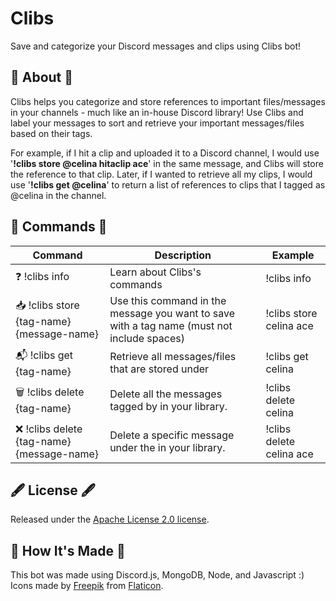 # Clibs
Save and categorize your Discord messages and clips using Clibs bot!

## 🤖 About 🤖
Clibs helps you categorize and store references to important files/messages in your channels - much like an in-house Discord library! Use Clibs and label your messages to sort and retrieve your important messages/files based on their tags. 

For example, if I hit a clip and uploaded it to a Discord channel, I would use '**!clibs store @celina hitaclip ace**' in the same message, and Clibs will store the reference to that clip. Later, if I wanted to retrieve all my clips, I would use '**!clibs get @celina**' to return a list of references to clips that I tagged as @celina in the channel. 

## 📑 Commands 📑

| Command | Description | Example |
| ------------- | ------------- | ------------- |
| :question: !clibs info | Learn about Clibs's commands | !clibs info |
| :inbox_tray: !clibs store {tag-name} {message-name} | Use this command in the message you want to save with a tag name (must not include spaces) | !clibs store celina ace |
| :mailbox_with_mail: !clibs get {tag-name} | Retrieve all messages/files that are stored under <tag-name> | !clibs get celina |
| :wastebasket: !clibs delete {tag-name} | Delete all the messages tagged by <tag-name> in your library. | !clibs delete celina |
| :x: !clibs delete {tag-name} {message-name} | Delete a specific message under the <tag-name> in your library. | !clibs delete celina ace |

## 🖋️ License 🖋️
Released under the [Apache License 2.0 license](https://github.com/celinashen/clibs-discordbot/blob/main/LICENSE).
  
## 🧰 How It's Made 🧰
This bot was made using Discord.js, MongoDB, Node, and Javascript :) <br/>
Icons made by [Freepik](https://www.freepik.com) from [Flaticon](https://www.flaticon.com/). 
